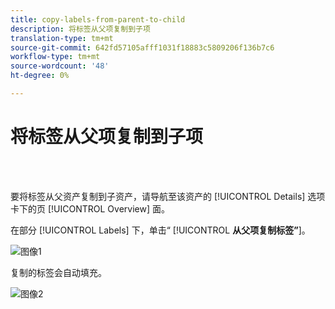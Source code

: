 ```yaml
---
title: copy-labels-from-parent-to-child
description: 将标签从父项复制到子项
translation-type: tm+mt
source-git-commit: 642fd57105afff1031f18883c5809206f136b7c6
workflow-type: tm+mt
source-wordcount: '48'
ht-degree: 0%

---
```



# 将标签从父项复制到子项

<br> 

要将标签从父资产复制到子资产，请导航至该资产的 [!UICONTROL Details] 选项卡下的页 [!UICONTROL Overview] 面。

在部分 [!UICONTROL Labels] 下，单击“ [!UICONTROL **从父项复制标签”**]。

![图像1](/help/sky/assets/labels/copy-labels-from-parent-to-child/copy-labels-from-parent-to-child-1.jpg)

复制的标签会自动填充。

![图像2](/help/sky/assets/labels/copy-labels-from-parent-to-child/copy-labels-from-parent-to-child-2.jpg)
